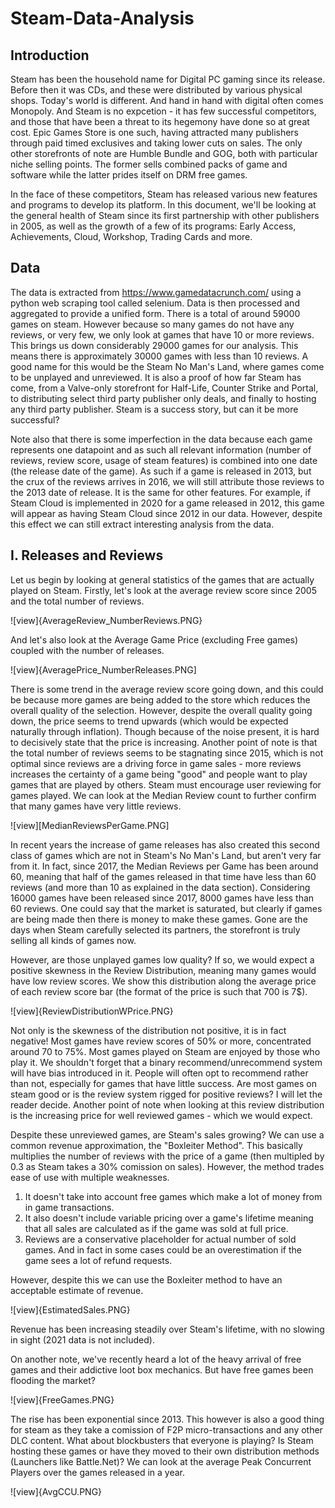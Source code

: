 # Steam-Data-Analysis


## Introduction

Steam has been the household name for Digital PC gaming since its release. Before then it was CDs, and these were distributed by various physical shops. Today's world is different. And hand in hand with digital often comes Monopoly. And Steam is no expcetion - it has few successful competitors, and those that have been a threat to its hegemony have done so at great cost. Epic Games Store is one such, having attracted many publishers through paid timed exclusives and taking lower cuts on sales. The only other storefronts of note are Humble Bundle and GOG, both with particular niche selling points. The former sells combined packs of game and software while the latter prides itself on DRM free games.

In the face of these competitors, Steam has released various new features and programs to develop its platform. In this document, we'll be looking at the general health of Steam since its first partnership with other publishers in 2005, as well as the growth of a few of its programs: Early Access, Achievements, Cloud, Workshop, Trading Cards and more.

## Data

The data is extracted from https://www.gamedatacrunch.com/ using a python web scraping tool called selenium. Data is then processed and aggregated to provide a unified form. There is a total of around 59000 games on steam. However because so many games do not have any reviews, or very few, we only look at games that have 10 or more reviews. This brings us down considerably 29000 games for our analysis. This means there is approximately 30000 games with less than 10 reviews. A good name for this would be the Steam No Man's Land, where games come to be unplayed and unreviewed. It is also a proof of how far Steam has come, from a Valve-only storefront for Half-Life, Counter Strike and Portal, to distributing select third party publisher only deals, and finally to hosting any third party publisher. Steam is a success story, but can it be more successful?

Note also that there is some imperfection in the data because each game represents one datapoint and as such all relevant information (number of reviews, review score, usage of steam features) is combined into one date (the release date of the game). As such if a game is released in 2013, but the crux of the reviews arrives in 2016, we will still attribute those reviews to the 2013 date of release. It is the same for other features. For example, if Steam Cloud is implemented in 2020 for a game released in 2012, this game will appear as having Steam Cloud since 2012 in our data. However, despite this effect we can still extract interesting analysis from the data.

## I. Releases and Reviews

Let us begin by looking at general statistics of the games that are actually played on Steam. Firstly, let's look at the average review score since 2005 and the total number of reviews. 

![view]{AverageReview_NumberReviews.PNG}

And let's also look at the Average Game Price (excluding Free games) coupled with the number of releases.

![view]{AveragePrice_NumberReleases.PNG]

There is some trend in the average review score going down, and this could be because more games are being added to the store which reduces the overall quality of the selection. However, despite the overall quality going down, the price seems to trend upwards (which would be expected naturally through inflation). Though because of the noise present, it is hard to decisively state that the price is increasing. Another point of note is that the total number of reviews seems to be stagnating since 2015, which is not optimal since reviews are a driving force in game sales - more reviews increases the certainty of a game being "good" and people want to play games that are played by others. Steam must encourage user reviewing for games played. We can look at the Median Review count to further confirm that many games have very little reviews.

![view][MedianReviewsPerGame.PNG]

In recent years the increase of game releases has also created this second class of games which are not in Steam's No Man's Land, but aren't very far from it. In fact, since 2017, the Median Reviews per Game has been around 60, meaning that half of the games released in that time have less than 60 reviews (and more than 10 as explained in the data section). Considering 16000 games have been released since 2017, 8000 games have less than 60 reviews. One could say that the market is saturated, but clearly if games are being made then there is money to make these games. Gone are the days when Steam carefully selected its partners, the storefront is truly selling all kinds of games now.

However, are those unplayed games low quality? If so, we would expect a positive skewness in the Review Distribution, meaning many games would have low review scores. We show this distribution along the average price of each review score bar (the format of the price is such that 700 is 7$). 

![view]{ReviewDistributionWPrice.PNG}

Not only is the skewness of the distribution not positive, it is in fact negative! Most games have review scores of 50% or more, concentrated around 70 to 75%. Most games played on Steam are enjoyed by those who play it. We shouldn't forget that a binary recommend/unrecommend system will have bias introduced in it. People will often opt to recommend rather than not, especially for games that have little success. Are most games on steam good or is the review system rigged for positive reviews? I will let the reader decide.
Another point of note when looking at this review distribution is the increasing price for well reviewed games - which we would expect.

Despite these unreviewed games, are Steam's sales growing? We can use a common revenue approximation, the "Boxleiter Method". This basically multiplies the number of reviews with the price of a game (then multipled by 0.3 as Steam takes a 30% comission on sales). However, the method trades ease of use with multiple weaknesses. 

1. It doesn't take into account free games which make a lot of money from in game transactions. 
2. It also doesn't include variable pricing over a game's lifetime meaning that all sales are calculated as if the game was sold at full price.
3. Reviews are a conservative placeholder for actual number of sold games. And in fact in some cases could be an overestimation if the game sees a lot of refund requests.

However, despite this we can use the Boxleiter method to have an acceptable estimate of revenue.

![view]{EstimatedSales.PNG}

Revenue has been increasing steadily over Steam's lifetime, with no slowing in sight (2021 data is not included).

On another note, we've recently heard a lot of the heavy arrival of free games and their addictive loot box mechanics. But have free games been flooding the market?

![view]{FreeGames.PNG}

The rise has been exponential since 2013. This however is also a good thing for steam as they take a comission of F2P micro-transactions and any other DLC content.
What about blockbusters that everyone is playing? Is Steam hosting these games or have they moved to their own distribution methods (Launchers like Battle.Net)?
We can look at the average Peak Concurrent Players over the games released in a year. 

![view]{AvgCCU.PNG}


